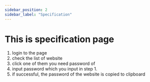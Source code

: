 ```yaml
---
sidebar_position: 2
sidebar_label: "Specification"
---
```


 # This is specification page
 1. login to the page
 2. check the list of website
 3. click one of them you need password of
 4. input password which you input in step 1.
 5. if successful, the password of the website is copied to clipboard
